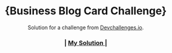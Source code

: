 <!-- Please update value in the {}  -->

<h1 align="center">{Business Blog Card Challenge}</h1>

<div align="center">
   Solution for a challenge from  <a href="http://devchallenges.io" target="_blank">Devchallenges.io</a>.
</div>

<div align="center">
  <h3>
    <span> | </span>
    <a href="https://bussinessblogcard.netlify.app/">
     My Solution
    </a>
    <span> | </span>
  </h3>
</div>

